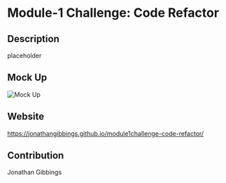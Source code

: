 # Module-1 Challenge: Code Refactor

## Description
placeholder

## Mock Up
![Mock Up](./develop/assets/images/horiseon-mockup.png)

## Website
https://jonathangibbings.github.io/module1challenge-code-refactor/

## Contribution
Jonathan Gibbings
